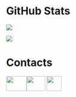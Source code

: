 # GitHub Stats

![](https://github-readme-stats-git-masterrstaa-rickstaa.vercel.app/api?username=Its-LALOL&hide=contribs&show_icons=true&theme=tokyonight)

![](https://github-readme-stats-git-masterrstaa-rickstaa.vercel.app/api/top-langs/?username=Its-LALOL&theme=tokyonight&layout=compact)


# Contacts
[<img src='https://upload.wikimedia.org/wikipedia/commons/thumb/0/09/YouTube_full-color_icon_%282017%29.svg/2560px-YouTube_full-color_icon_%282017%29.svg.png' height='40' width
='55'>](https://www.youtube.com/channel/UCrPxV_35vSAQ_kvtrO-zVTA "YouTube")[<img src='https://avatars.githubusercontent.com/u/39399893?s=280&v=4' height='40' width
='50'>](https://guilded.gg/LALOL "Guilded")
[<img src='https://camo.githubusercontent.com/323fb0ba057ee8c0b4fdd6e89e35967cb30cfcfd/68747470733a2f2f7669676e657474652e77696b69612e6e6f636f6f6b69652e6e65742f7468652d6d696e6572732d686176656e2d70726f6a6563742f696d616765732f642f64642f446973636f72642e706e672f7265766973696f6e2f6c61746573743f63623d3230313730333038303333353436' height='40' width
='40'>](https://github.com/Its-LALOL/Its-LALOL/blob/main/discord.md "Discord")
